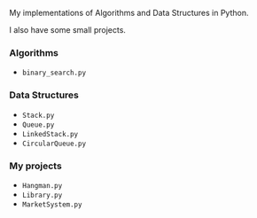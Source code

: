 My implementations of Algorithms and Data Structures in Python.

I also have some small projects.

### Algorithms

- `binary_search.py`

### Data Structures

- `Stack.py`
- `Queue.py`
- `LinkedStack.py`
- `CircularQueue.py`

### My projects
- `Hangman.py`
- `Library.py`
- `MarketSystem.py`
